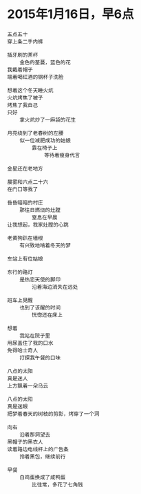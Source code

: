 
# 2015年1月16日，早6点

	
	五点五十
	穿上条二手内裤
	
	插牙刷的茶杯
		金色的茎蔓，蓝色的花
	我戴着帽子
	端着喝红酒的钢杯子洗脸
	
	想着这个冬天睡火炕
	火炕烤焦了被子
	烤焦了我自己
	只好
		拿火炕炒了一麻袋的花生
	
	月亮绕到了老春树的左腰
		似一位减肥成功的姑娘
			靠在椅子上
				等待着瘦身代言
	
	金星还在老地方
	
	晨雾和六点二十六
	在门口等我了
	
	昏昏暗暗的村庄
		那往日燃烧的灶膛
			窒息在早晨
	让我想起，我家灶膛的心跳
	
	老黄狗趴在墙根
		有兴致地啃着冬天的梦
	
	车站上有位姑娘
	
	东行的路灯
		是热恋天使的脚印
			沿着海边消失在远处
	
	班车上晃醒
		也到了该醒的时间
			恍惚还在床上
	
	想着
		我站在院子里
	用尿盖住了我的口水
	免得哈士奇人
		打探我午餐的口味
	
	八点的太阳
	真是迷人
	上方飘着一朵乌云
	
	八点的太阳
	真是迷眼
	把梦着春天的树枝的剪影，烤穿了一个洞
	
	向右
		沿着那洞望去
	黑帽子的黑衣人
	读着路边电线杆上的广告条
		拎着黑包，继续前行
	
	早餐
		白鸡蛋换成了咸鸭蛋
			比往常，多花了七角钱
	
